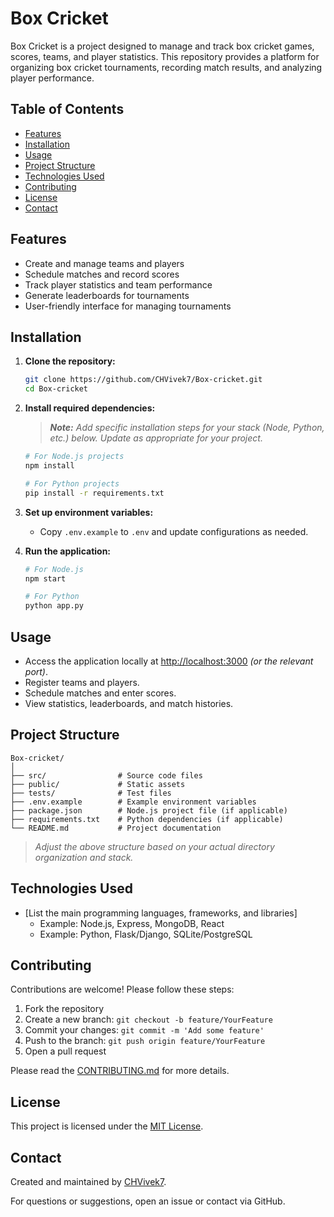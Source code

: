 # Box Cricket

Box Cricket is a project designed to manage and track box cricket games, scores, teams, and player statistics. This repository provides a platform for organizing box cricket tournaments, recording match results, and analyzing player performance.

## Table of Contents

- [Features](#features)
- [Installation](#installation)
- [Usage](#usage)
- [Project Structure](#project-structure)
- [Technologies Used](#technologies-used)
- [Contributing](#contributing)
- [License](#license)
- [Contact](#contact)

## Features

- Create and manage teams and players
- Schedule matches and record scores
- Track player statistics and team performance
- Generate leaderboards for tournaments
- User-friendly interface for managing tournaments

## Installation

1. **Clone the repository:**
   ```bash
   git clone https://github.com/CHVivek7/Box-cricket.git
   cd Box-cricket
   ```

2. **Install required dependencies:**
   > _**Note:** Add specific installation steps for your stack (Node, Python, etc.) below. Update as appropriate for your project._

   ```bash
   # For Node.js projects
   npm install

   # For Python projects
   pip install -r requirements.txt
   ```

3. **Set up environment variables:**
   - Copy `.env.example` to `.env` and update configurations as needed.

4. **Run the application:**
   ```bash
   # For Node.js
   npm start

   # For Python
   python app.py
   ```

## Usage

- Access the application locally at [http://localhost:3000](http://localhost:3000) _(or the relevant port)_.
- Register teams and players.
- Schedule matches and enter scores.
- View statistics, leaderboards, and match histories.

## Project Structure

```
Box-cricket/
│
├── src/                # Source code files
├── public/             # Static assets
├── tests/              # Test files
├── .env.example        # Example environment variables
├── package.json        # Node.js project file (if applicable)
├── requirements.txt    # Python dependencies (if applicable)
└── README.md           # Project documentation
```

> _Adjust the above structure based on your actual directory organization and stack._

## Technologies Used

- [List the main programming languages, frameworks, and libraries]
  - Example: Node.js, Express, MongoDB, React
  - Example: Python, Flask/Django, SQLite/PostgreSQL

## Contributing

Contributions are welcome! Please follow these steps:

1. Fork the repository
2. Create a new branch: `git checkout -b feature/YourFeature`
3. Commit your changes: `git commit -m 'Add some feature'`
4. Push to the branch: `git push origin feature/YourFeature`
5. Open a pull request

Please read the [CONTRIBUTING.md](CONTRIBUTING.md) for more details.

## License

This project is licensed under the [MIT License](LICENSE).

## Contact

Created and maintained by [CHVivek7](https://github.com/CHVivek7).

For questions or suggestions, open an issue or contact via GitHub.
